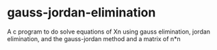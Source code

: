 # gauss-jordan-elimination

A c program to do solve equations of Xn using gauss elimination, jordan elimination, and the gauss-jordan method and a matrix of n\*n
